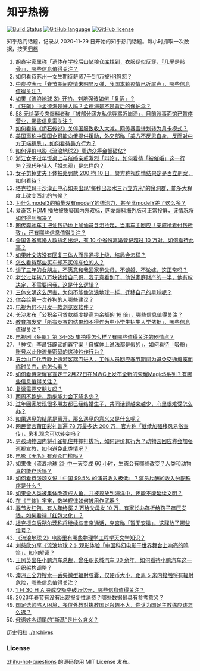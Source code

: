 # 知乎热榜
[![Build Status](https://github.com/ToWeLong/zhihu-hot-questions/workflows/CI/badge.svg)](https://github.com/ToWeLong/zhihu-hot-questions/actions)
[![GitHub language](https://img.shields.io/badge/language-golang-orange.svg)](https://golang.org/)
[![GitHub license](https://img.shields.io/github/license/ToWeLong/zhihu-hot-questions)](https://github.com/ToWeLong/zhihu-hot-questions/blob/main/LICENSE)

知乎热门话题，记录从 2020-11-29 日开始的知乎热门话题。每小时抓取一次数据，按天[归档](./archives)

<!-- BEGIN -->

1. [胡鑫宇家属称「遗体在学校后山储粮仓库找到，衣服疑似反穿，『几乎是骸骨』」，哪些信息值得关注？](https://www.zhihu.com/question/581270614)
1. [如何看待苏州一女生期待薪资7千到1万被HR怒怼？](https://www.zhihu.com/question/581168285)
1. [中疾控表示「春节期间疫情未明显反弹，我国本轮疫情已近尾声」，哪些信息值得关注？](https://www.zhihu.com/question/581230092)
1. [如果《流浪地球 3》开拍，刘培强该如何「复活」？](https://www.zhihu.com/question/580635864)
1. [《狂飙》中孟德海是好人吗？孟德海是不是背后的保护伞？](https://www.zhihu.com/question/580523137)
1. [58 元烩菜没肉爆料者称「被部分网友私信辱骂近崩溃」，目前涉事面馆已暂停营业，哪些信息需关注？](https://www.zhihu.com/question/580905646)
1. [如何看待《炉石传说》关停国服致收入大减，网传暴雪计划转为月卡模式？](https://www.zhihu.com/question/580906533)
1. [美国声称中国国企可能向俄提供援助，外交部称「美方不反思自身，反而对中方无端猜忌」，如何看待美方行为？](https://www.zhihu.com/question/581326067)
1. [如何评价电影《流浪地球2》周边众筹金额破亿?](https://www.zhihu.com/question/581296221)
1. [浙江女子过年饭桌上与催婚亲戚激烈「辩论」，如何看待「被催婚」这一行为？现代年轻人「婚恋观」是怎样的？](https://www.zhihu.com/question/581153032)
1. [女子剪掉丈夫下体被处罚款 200 拘 10 日，警方称视伤情结果定是否立刑案，如何看待？](https://www.zhihu.com/question/581219042)
1. [塔克拉玛干沙漠正中心如果出现“每秒出淡水三万立方米”的泉洞群，能多大程度上改变西北的气候？](https://www.zhihu.com/question/580954684)
1. [为什么model3的销量没有modelY的统治力，甚至比modelY差了这么多？](https://www.zhihu.com/question/580784889)
1. [爱奇艺 HDMI 播放被质疑国内外双标，网友爆料海外版可正常投屏，该情况将如何得到解决？](https://www.zhihu.com/question/580648250)
1. [网传奔驰车主把油钱扔地上加油员含泪捡起，当事车主回应「亲戚抢着付钱所致」，还有哪些信息值得关注？](https://www.zhihu.com/question/581140995)
1. [全国各省离婚人数排名出炉，有 10 个省份离婚登记超过 10 万对，如何看待此事？](https://www.zhihu.com/question/581319662)
1. [如果叶文洁没有回复三体人而是通报上级，结局会怎样？](https://www.zhihu.com/question/574682027)
1. [怎么看待那些买车却不买停车位的人？](https://www.zhihu.com/question/555902060)
1. [谈了三年的女朋友，不愿意和我回家见父母，不谈婚、不论嫁，这正常吗？](https://www.zhihu.com/question/576853681)
1. [老公过年转八万块钱给自己哥，我无意看到了，他说家庭财产的一半，他有权决定，不需要问我，这是什么逻辑？](https://www.zhihu.com/question/580525455)
1. [三体文明这么厉害，为何不能像流浪地球一样，迁移自己的星球呢？](https://www.zhihu.com/question/579651877)
1. [你会给第一次养狗的人哪些建议？](https://www.zhihu.com/question/363482284)
1. [电视为何不开发一款浏览器软件？](https://www.zhihu.com/question/580788231)
1. [长沙发布「公积金可贷款额度提高为余额的 16 倍」，哪些信息值得关注？](https://www.zhihu.com/question/581331605)
1. [教育部发文「所有竞赛的结果均不得作为中小学生招生入学依据」，哪些信息值得关注？](https://www.zhihu.com/question/581211953)
1. [电视剧《狂飙》第 34-35 集拍得怎么样？有哪些值得关注的剧情点？](https://www.zhihu.com/question/580866945)
1. [「神探」李昌钰辟谣胡鑫宇案「自媒体上说法都是假的」，如何看待「吸粉」账号以此作流量密码的这种炒作行为？](https://www.zhihu.com/question/581267540)
1. [五台山广化寺晚上遭游客踹门进入，工作人员回应春节期间为避免交通瘫痪而临时关门，你怎么看？](https://www.zhihu.com/question/580908957)
1. [如何看待荣耀官宣定于2月27日在MWC上发布全新的荣耀Magic5系列？有哪些信息值得关注？](https://www.zhihu.com/question/581340950)
1. [复读需要交朋友吗？](https://www.zhihu.com/question/570242628)
1. [两周不跑步，跑步能力会下降多少？](https://www.zhihu.com/question/574273004)
1. [过年回家发现很多朋友都已经结婚生子，共同话题越来越少，心里很难受怎么办？](https://www.zhihu.com/question/579220461)
1. [如果遇见的结尾是离开，那么遇见的意义又是什么呢？](https://www.zhihu.com/question/578314316)
1. [网民留言莆田彩礼普遍 78 万最多达 200 万，官方称「继续加强移风易俗宣传」，彩礼观念可以转变吗？](https://www.zhihu.com/question/580958999)
1. [男孩动物园内将孔雀抓住并摔打拔毛，如何评价其行为？动物园回应称会加强巡视宣教，如何避免此类情况？](https://www.zhihu.com/question/580991728)
1. [电影《无名》有观众门槛吗？](https://www.zhihu.com/question/580135704)
1. [如果像《流浪地球 2》中一天变成 60 小时，生态会有哪些改变？人类和动物真的能存活吗？](https://www.zhihu.com/question/580486426)
1. [如何看待张颂文说「中国 99.5% 的演员收入极低」？演员片酬的收入分配秩序是什么？](https://www.zhihu.com/question/581145213)
1. [如果全人类被集体改造成人鱼，并被投放到海洋中，还能不能延续文明？](https://www.zhihu.com/question/580447431)
1. [在《三体》宇宙，数学规律如何被用作武器？](https://www.zhihu.com/question/580581264)
1. [春节发红包，有人年终奖 2 万给父母发 10 万，有家长办存折给孩子存压岁钱，如何看待「红包文化」？](https://www.zhihu.com/question/581134029)
1. [坦克援乌后朔尔茨称将继续与普京通话，克宫称「暂无安排」，这释放了哪些信号？](https://www.zhihu.com/question/581202293)
1. [《流浪地球 2》电影里有哪些物理学工程学天文学知识？](https://www.zhihu.com/question/580837540)
1. [刘慈欣分享《流浪地球 2 》观影体验「中国科幻电影于世界舞台上响亮的鸣笛」，如何解读？](https://www.zhihu.com/question/581265248)
1. [王凤英出任小鹏汽车总裁，曾任职长城汽车 30 余年，如何看待小鹏汽车这一组织架构调整？](https://www.zhihu.com/question/581312827)
1. [澳洲正全力搜索一丢失微型辐射胶囊，仅硬币大小，距离 5 米内接触将有辐射危险，哪些信息值得关注？](https://www.zhihu.com/question/581315092)
1. [1 月 30 日 A 股成交额突破万亿元，哪些信息值得关注？](https://www.zhihu.com/question/581314524)
1. [2023年春节有没有出现报复性消费？哪些数据最具有参考意义？](https://www.zhihu.com/question/581227260)
1. [国足选帅陷入困境，多位外教对执教国足兴趣不大，你认为国足主教练应该怎么选？](https://www.zhihu.com/question/581276373)
1. [俄语姓名词尾的“斯基”是什么含义？](https://www.zhihu.com/question/580848201)

<!-- END -->

历史归档 [./archives](./archives)


### License
[zhihu-hot-questions](https://github.com/towelong/zhihu-hot-questions) 的源码使用 MIT License 发布。